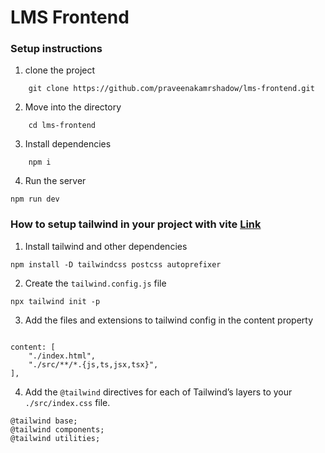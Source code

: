 # LMS Frontend

### Setup instructions

1. clone the project

```
    git clone https://github.com/praveenakamrshadow/lms-frontend.git
```

2. Move into the directory

```
    cd lms-frontend
```

3. Install dependencies

```
    npm i
```

4. Run the server

```
npm run dev
```

### How to setup tailwind in your project with vite [Link](https://tailwindcss.com/docs/guides/vite)

1. Install tailwind and other dependencies

```
npm install -D tailwindcss postcss autoprefixer
```

2. Create the `tailwind.config.js` file

```
npx tailwind init -p
```

3. Add the files and extensions to tailwind config in the content property

```

content: [
    "./index.html",
    "./src/**/*.{js,ts,jsx,tsx}",
],

```

4. Add the `@tailwind` directives for each of Tailwind’s layers to your `./src/index.css` file.
```
@tailwind base;
@tailwind components;
@tailwind utilities;
```
   
